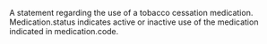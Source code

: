 A statement regarding the use of a tobacco cessation medication. Medication.status indicates active or inactive use of the medication indicated in medication.code.